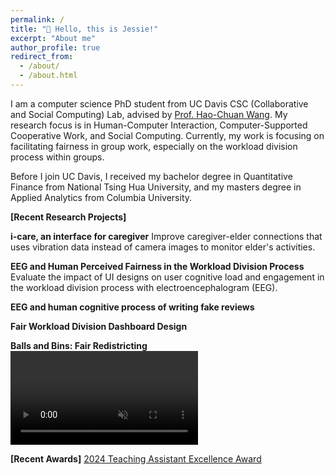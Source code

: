 ```yaml
---
permalink: /
title: "👋 Hello, this is Jessie!"
excerpt: "About me"
author_profile: true
redirect_from: 
  - /about/
  - /about.html
---
```


I am a computer science PhD student from UC Davis CSC (Collaborative and Social Computing) Lab, advised by [Prof. Hao-Chuan Wang](https://www.haochuanwang.info/). My research focus is in Human-Computer Interaction, Computer-Supported Cooperative Work, and Social Computing. Currently, my work is focusing on facilitating fairness in group work, especially on the workload division process within groups.

Before I join UC Davis, I received my bachelor degree in Quantitative Finance from National Tsing Hua University, and my masters degree in Applied Analytics from Columbia University.

**[Recent Research Projects]**


**i-care, an interface for caregiver**
Improve caregiver-elder connections that uses vibration data instead of camera images to monitor elder's activities.

**EEG and Human Perceived Fairness in the Workload Division Process**
Evaluate the impact of UI designs on user cognitive load and engagement in the workload division process with electroencephalogram (EEG).

**EEG and human cognitive process of writing fake reviews**

**Fair Workload Division Dashboard Design**


**Balls and Bins: Fair Redistricting**
<video width="300" height="150" controls autoplay muted>
  <source src="files/ballsandbin1.mp4" type="video/mp4">
  Your browser does not support the video tag.
</video>


**[Recent Awards]**
[2024 Teaching Assistant Excellence Award](https://engineering.ucdavis.edu/news/departments-recognize-faculty-and-students-excellence-teaching-learning)


